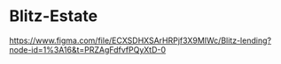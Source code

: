# Blitz-Estate

https://www.figma.com/file/ECXSDHXSArHRPjf3X9MIWc/Blitz-lending?node-id=1%3A16&t=PRZAgFdfvfPQyXtD-0